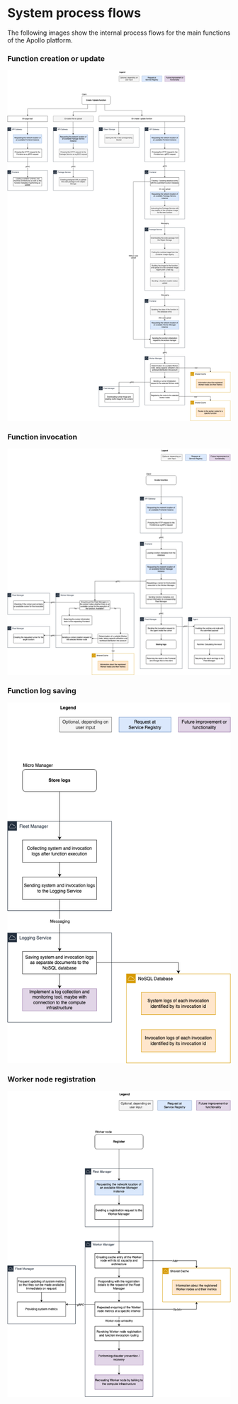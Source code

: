 # System process flows

The following images show the internal process flows for the main functions of the Apollo platform.

### Function creation or update

<picture>
   <img alt="Apollo Function Creation and Update Process Flow" max-width="80%" src="images/apollo-function-create-flow.drawio.png">
</picture>

### Function invocation

<picture>
   <img alt="Apollo Function Invocation Process Flow" max-width="80%" src="images/apollo-function-invoke-flow.drawio.png">
</picture>

### Function log saving

<picture>
   <img alt="Apollo Log Saving Process Flow" max-width="80%" src="images/apollo-function-save-logs-flow.drawio.png">
</picture>

### Worker node registration

<picture>
   <img alt="Apollo Worker Node Registration Process Flow" max-width="80%" src="images/apollo-worker-register-flow.drawio.png">
</picture>